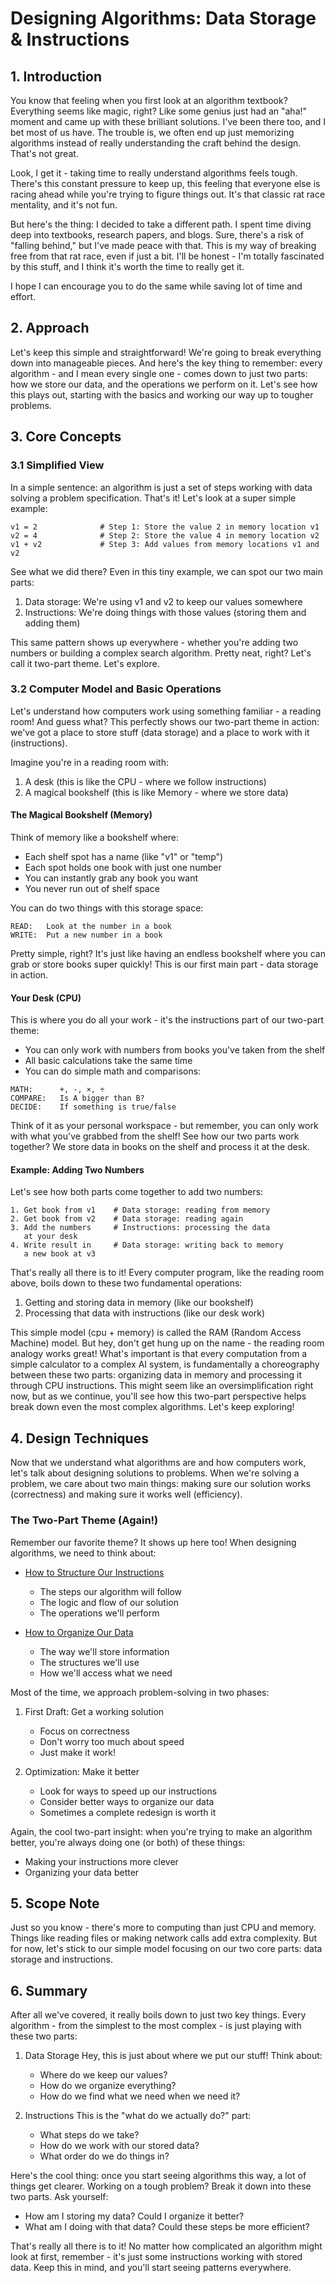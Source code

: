# Designing Algorithms: Data Storage & Instructions

## 1. Introduction
You know that feeling when you first look at an algorithm textbook? Everything seems like magic, right? Like some genius just had an "aha!" moment and came up with these brilliant solutions. I've been there too, and I bet most of us have. The trouble is, we often end up just memorizing algorithms instead of really understanding the craft behind the design. That's not great.

Look, I get it - taking time to really understand algorithms feels tough. There's this constant pressure to keep up, this feeling that everyone else is racing ahead while you're trying to figure things out. It's that classic rat race mentality, and it's not fun.

But here's the thing: I decided to take a different path. I spent time diving deep into textbooks, research papers, and blogs. Sure, there's a risk of "falling behind," but I've made peace with that. This is my way of breaking free from that rat race, even if just a bit. I'll be honest - I'm totally fascinated by this stuff, and I think it's worth the time to really get it.

I hope I can encourage you to do the same while saving lot of time and effort.

## 2. Approach
Let's keep this simple and straightforward! We're going to break everything down into manageable pieces. And here's the key thing to remember: every algorithm - and I mean every single one - comes down to just two parts: how we store our data, and the operations we perform on it. Let's see how this plays out, starting with the basics and working our way up to tougher problems.

## 3. Core Concepts

### 3.1 Simplified View
In a simple sentence: an algorithm is just a set of steps working with data solving a problem specification. That's it! Let's look at a super simple example:

```
v1 = 2              # Step 1: Store the value 2 in memory location v1
v2 = 4              # Step 2: Store the value 4 in memory location v2
v1 + v2             # Step 3: Add values from memory locations v1 and v2
```

See what we did there? Even in this tiny example, we can spot our two main parts:
1. Data storage: We're using v1 and v2 to keep our values somewhere
2. Instructions: We're doing things with those values (storing them and adding them)

This same pattern shows up everywhere - whether you're adding two numbers or building a complex search algorithm. Pretty neat, right? Let's call it two-part theme. Let's explore. 

### 3.2 Computer Model and Basic Operations
Let's understand how computers work using something familiar - a reading room! And guess what? This perfectly shows our two-part theme in action: we've got a place to store stuff (data storage) and a place to work with it (instructions).

Imagine you're in a reading room with:
1. A desk (this is like the CPU - where we follow instructions)
2. A magical bookshelf (this is like Memory - where we store data)

#### The Magical Bookshelf (Memory)
Think of memory like a bookshelf where:
- Each shelf spot has a name (like "v1" or "temp")
- Each spot holds one book with just one number
- You can instantly grab any book you want
- You never run out of shelf space

You can do two things with this storage space:
```
READ:   Look at the number in a book
WRITE:  Put a new number in a book
```

Pretty simple, right? It's just like having an endless bookshelf where you can grab or store books super quickly! This is our first main part - data storage in action.

#### Your Desk (CPU)
This is where you do all your work - it's the instructions part of our two-part theme:
- You can only work with numbers from books you've taken from the shelf
- All basic calculations take the same time
- You can do simple math and comparisons:
```
MATH:      +, -, ×, ÷
COMPARE:   Is A bigger than B?
DECIDE:    If something is true/false
```

Think of it as your personal workspace - but remember, you can only work with what you've grabbed from the shelf! See how our two parts work together? We store data in books on the shelf and process it at the desk.

#### Example: Adding Two Numbers
Let's see how both parts come together to add two numbers:
```
1. Get book from v1    # Data storage: reading from memory
2. Get book from v2    # Data storage: reading again
3. Add the numbers     # Instructions: processing the data
   at your desk
4. Write result in     # Data storage: writing back to memory
   a new book at v3
```

That's really all there is to it! Every computer program, like the reading room above, boils down to these two fundamental operations:
1. Getting and storing data in memory (like our bookshelf)
2. Processing that data with instructions (like our desk work)

This simple model (cpu + memory) is called the RAM (Random Access Machine) model. But hey, don't get hung up on the name - the reading room analogy works great! What's important is that every computation from a simple calculator to a complex AI system, is fundamentally a choreography between these two parts: organizing data in memory and processing it through CPU instructions. This might seem like an oversimplification right now, but as we continue, you'll see how this two-part perspective helps break down even the most complex algorithms. Let's keep exploring!

## 4. Design Techniques
Now that we understand what algorithms are and how computers work, let's talk about designing solutions to problems. When we're solving a problem, we care about two main things: making sure our solution works (correctness) and making sure it works well (efficiency).

### The Two-Part Theme (Again!)
Remember our favorite theme? It shows up here too! When designing algorithms, we need to think about:

+ [How to Structure Our Instructions](instructiondesign/InstructionDesign.md)
  - The steps our algorithm will follow
  - The logic and flow of our solution
  - The operations we'll perform

+ [How to Organize Our Data](datastructure/README.md)
  - The way we'll store information
  - The structures we'll use
  - How we'll access what we need

Most of the time, we approach problem-solving in two phases:
1. First Draft: Get a working solution
   - Focus on correctness
   - Don't worry too much about speed
   - Just make it work!

2. Optimization: Make it better
   - Look for ways to speed up our instructions
   - Consider better ways to organize our data
   - Sometimes a complete redesign is worth it

Again, the cool two-part insight: when you're trying to make an algorithm better, you're always doing one (or both) of these things:
- Making your instructions more clever
- Organizing your data better

## 5. Scope Note
Just so you know - there's more to computing than just CPU and memory. Things like reading files or making network calls add extra complexity. But for now, let's stick to our simple model focusing on our two core parts: data storage and instructions.

## 6. Summary
After all we've covered, it really boils down to just two key things. Every algorithm - from the simplest to the most complex - is just playing with these two parts:

1. Data Storage
   Hey, this is just about where we put our stuff! Think about:
   - Where do we keep our values?
   - How do we organize everything?
   - How do we find what we need when we need it?

2. Instructions
   This is the "what do we actually do?" part:
   - What steps do we take?
   - How do we work with our stored data?
   - What order do we do things in?

Here's the cool thing: once you start seeing algorithms this way, a lot of things get clearer. Working on a tough problem? Break it down into these two parts. Ask yourself:
- How am I storing my data? Could I organize it better?
- What am I doing with that data? Could these steps be more efficient?

That's really all there is to it! No matter how complicated an algorithm might look at first, remember - it's just some instructions working with stored data. Keep this in mind, and you'll start seeing patterns everywhere.